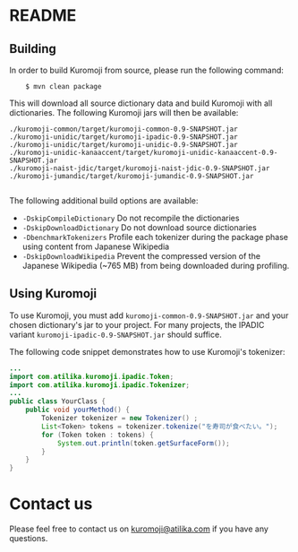 # README

## Building

In order to build Kuromoji from source, please run the following command:

``` shell
    $ mvn clean package
```
   
This will download all source dictionary data and build Kuromoji with all dictionaries. The following Kuromoji jars will then be available:

```
./kuromoji-common/target/kuromoji-common-0.9-SNAPSHOT.jar
./kuromoji-unidic/target/kuromoji-ipadic-0.9-SNAPSHOT.jar
./kuromoji-unidic/target/kuromoji-unidic-0.9-SNAPSHOT.jar
./kuromoji-unidic-kanaaccent/target/kuromoji-unidic-kanaaccent-0.9-SNAPSHOT.jar
./kuromoji-naist-jdic/target/kuromoji-naist-jdic-0.9-SNAPSHOT.jar
./kuromoji-jumandic/target/kuromoji-jumandic-0.9-SNAPSHOT.jar


```

The following additional build options are available:

* `-DskipCompileDictionary`  Do not recompile the dictionaries
* `-DskipDownloadDictionary` Do not download source dictionaries
* `-DbenchmarkTokenizers` Profile each tokenizer during the package phase using content from Japanese Wikipedia
* `-DskipDownloadWikipedia` Prevent the compressed version of the Japanese Wikipedia (~765 MB) from being downloaded during profiling.

## Using  Kuromoji

To use Kuromoji, you must add `kuromoji-common-0.9-SNAPSHOT.jar` and your chosen dictionary's jar to your project. For many projects, the IPADIC variant `kuromoji-ipadic-0.9-SNAPSHOT.jar` should suffice.

The following code snippet demonstrates how to use Kuromoji's tokenizer:

```java
...
import com.atilika.kuromoji.ipadic.Token;
import com.atilika.kuromoji.ipadic.Tokenizer;
...
public class YourClass {
    public void yourMethod() {
        Tokenizer tokenizer = new Tokenizer() ;
        List<Token> tokens = tokenizer.tokenize("を寿司が食べたい。");
        for (Token token : tokens) {
            System.out.println(token.getSurfaceForm());
        }
    }
}
```

# Contact us

Please feel free to contact us on kuromoji@atilika.com if you have any questions.



